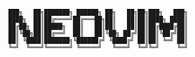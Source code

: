 
    ███╗   ██╗███████╗ ██████╗ ██╗   ██╗██╗███╗   ███╗
    ████╗  ██║██╔════╝██╔═══██╗██║   ██║██║████╗ ████║
    ██╔██╗ ██║█████╗  ██║   ██║██║   ██║██║██╔████╔██║
    ██║╚██╗██║██╔══╝  ██║   ██║╚██╗ ██╔╝██║██║╚██╔╝██║
    ██║ ╚████║███████╗╚██████╔╝ ╚████╔╝ ██║██║ ╚═╝ ██║
    ╚═╝  ╚═══╝╚══════╝ ╚═════╝   ╚═══╝  ╚═╝╚═╝     ╚═╝
